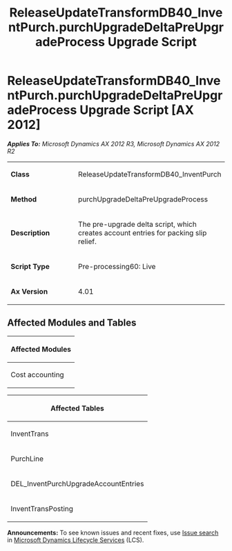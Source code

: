 ﻿---
title: ReleaseUpdateTransformDB40_InventPurch.purchUpgradeDeltaPreUpgradeProcess Upgrade Script
TOCTitle: ReleaseUpdateTransformDB40_InventPurch.purchUpgradeDeltaPreUpgradeProcess Upgrade Script
ms:assetid: cd3ffd2f-8933-2112-229b-7dda2009e7fe
ms:mtpsurl: https://msdn.microsoft.com/en-us/library/JJ719715(v=AX.60)
ms:contentKeyID: 49711281
ms.date: 05/18/2015
mtps_version: v=AX.60
---

# ReleaseUpdateTransformDB40\_InventPurch.purchUpgradeDeltaPreUpgradeProcess Upgrade Script [AX 2012]


_**Applies To:** Microsoft Dynamics AX 2012 R3, Microsoft Dynamics AX 2012 R2_

<table>
<colgroup>
<col style="width: 50%" />
<col style="width: 50%" />
</colgroup>
<tbody>
<tr class="odd">
<td><p><strong>Class</strong></p></td>
<td><p>ReleaseUpdateTransformDB40_InventPurch</p></td>
</tr>
<tr class="even">
<td><p><strong>Method</strong></p></td>
<td><p>purchUpgradeDeltaPreUpgradeProcess</p></td>
</tr>
<tr class="odd">
<td><p><strong>Description</strong></p></td>
<td><p>The pre-upgrade delta script, which creates account entries for packing slip relief.</p></td>
</tr>
<tr class="even">
<td><p><strong>Script Type</strong></p></td>
<td><p>Pre-processing60: Live</p></td>
</tr>
<tr class="odd">
<td><p><strong>Ax Version</strong></p></td>
<td><p>4.01</p></td>
</tr>
</tbody>
</table>


## Affected Modules and Tables

<table>
<colgroup>
<col style="width: 100%" />
</colgroup>
<thead>
<tr class="header">
<th><p>Affected Modules</p></th>
</tr>
</thead>
<tbody>
<tr class="odd">
<td><p>Cost accounting</p></td>
</tr>
</tbody>
</table>


<table>
<colgroup>
<col style="width: 100%" />
</colgroup>
<thead>
<tr class="header">
<th><p>Affected Tables</p></th>
</tr>
</thead>
<tbody>
<tr class="odd">
<td><p>InventTrans</p></td>
</tr>
<tr class="even">
<td><p>PurchLine</p></td>
</tr>
<tr class="odd">
<td><p>DEL_InventPurchUpgradeAccountEntries</p></td>
</tr>
<tr class="even">
<td><p>InventTransPosting</p></td>
</tr>
</tbody>
</table>

  
**Announcements:** To see known issues and recent fixes, use [Issue search](http://go.microsoft.com/fwlink/?linkid=389258) in [Microsoft Dynamics Lifecycle Services](http://go.microsoft.com/fwlink/?linkid=306505) (LCS).

